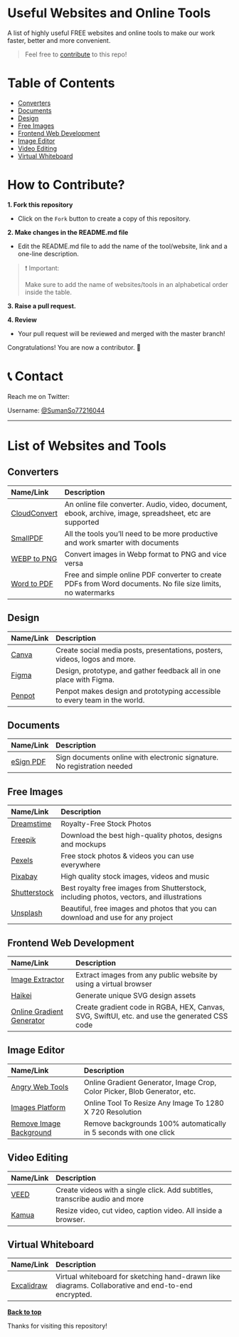 # Useful Websites and Online Tools

A list of highly useful FREE websites and online tools to make our work faster, better and more convenient.

> Feel free to [contribute](#how-to-contribute) to this repo!

# Table of Contents

  - [Converters](#converters)
  - [Documents](#documents)
  - [Design](#design)
  - [Free Images](#free-images)
  - [Frontend Web Development](#frontend-web-development)
  - [Image Editor](#image-editor)
  - [Video Editing](#video-editing)
  - [Virtual Whiteboard](#virtual-whiteboard)

# How to Contribute?

**1. Fork this repository**

- Click on the <code>Fork</code> button to create a copy of this repository.

**2. Make changes in the README.md file**

- Edit the README.md file to add the name of the tool/website, link and a one-line description.

> :exclamation: Important: 
> 
> Make sure to add the name of websites/tools in an alphabetical order inside the table.

**3. Raise a pull request.**

**4. Review** 

- Your pull request will be reviewed and merged with the master branch!

Congratulations! You are now a contributor. :raised_hands:

# :telephone_receiver: Contact

Reach me on Twitter: 

Username: [@SumanSo77216044](https://twitter.com/SumanSo77216044)

---

# List of Websites and Tools

## Converters

| Name/Link | Description |
|:---|:---|
| [CloudConvert](https://cloudconvert.com/) | An online file converter. Audio, video, document, ebook, archive, image, spreadsheet, etc are supported |
| [SmallPDF](https://smallpdf.com/) | All the tools you’ll need to be more productive and work smarter with documents |
| [WEBP to PNG](https://cloudconvert.com/webp-to-png) | Convert images in Webp format to PNG and vice versa |
| [Word to PDF](https://smallpdf.com/word-to-pdf) | Free and simple online PDF converter to create PDFs from Word documents. No file size limits, no watermarks |

## Design

| Name/Link | Description |
|:---|:---|
| [Canva](https://www.canva.com/) | Create social media posts, presentations, posters, videos, logos and more. |
| [Figma](https://www.figma.com/) | Design, prototype, and gather feedback all in one place with Figma. |
| [Penpot](https://penpot.app/) | Penpot makes design and prototyping accessible to every team in the world. |

## Documents

| Name/Link | Description |
|:---|:---|
| [eSign PDF](https://smallpdf.com/sign-pdf) | Sign documents online with electronic signature. No registration needed |

## Free Images

| Name/Link | Description |
|:---|:---|
| [Dreamstime](https://www.dreamstime.com/) | Royalty-Free Stock Photos |
| [Freepik](https://www.freepik.com/) | Download the best high-quality photos, designs and mockups |
| [Pexels](https://www.pexels.com/) | Free stock photos & videos you can use everywhere  |
| [Pixabay](https://pixabay.com/) | High quality stock images, videos and music |
| [Shutterstock](https://www.shutterstock.com/) | Best royalty free images from Shutterstock, including photos, vectors, and illustrations |
| [Unsplash](https://unsplash.com/) | Beautiful, free images and photos that you can download and use for any project |

## Frontend Web Development

| Name/Link | Description |
|:---|:---|
| [Image Extractor](https://extract.pics/) | Extract images from any public website by using a virtual browser |
| [Haikei](https://haikei.app/) | Generate unique SVG design assets |
| [Online Gradient Generator](https://angrytools.com/gradient/) | Create gradient code in RGBA, HEX, Canvas, SVG, SwiftUI, etc. and use the generated CSS code |

## Image Editor

| Name/Link | Description |
|:---|:---|
| [Angry Web Tools](https://angrytools.com/) | Online Gradient Generator, Image Crop, Color Picker, Blob Generator, etc. |
| [Images Platform](https://www.imagesplatform.com/post/online-tool-to-resize-any-image-to-1280-x-720-resolution-rxJmd) | Online Tool To Resize Any Image To 1280 X 720 Resolution |
| [Remove Image Background](https://www.remove.bg/) | Remove backgrounds 100% automatically in 5 seconds with one click |

## Video Editing

| Name/Link | Description |
|:---|:---|
| [VEED](https://www.veed.io/) | Create videos with a single click. Add subtitles, transcribe audio and more |
| [Kamua](https://kamua.com/) | Resize video, cut video, caption video. All inside a browser. |

## Virtual Whiteboard

| Name/Link | Description |
|:---|:---|
| [Excalidraw](https://excalidraw.com/) | Virtual whiteboard for sketching hand-drawn like diagrams. Collaborative and end-to-end encrypted. |

**[Back to top](#table-of-contents)**

Thanks for visiting this repository!

